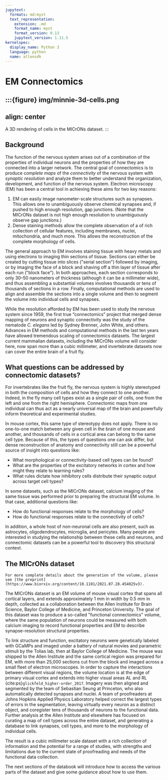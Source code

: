 ```yaml
---
jupytext:
  formats: md:myst
  text_representation:
    extension: .md
    format_name: myst
    format_version: 0.13
    jupytext_version: 1.11.5
kernelspec:
  display_name: Python 3
  language: python
  name: allensdk
---
```


# EM Connectomics

:::{figure} img/minnie-3d-cells.png
---
align: center
---
A 3D rendering of cells in the MICrONs dataset.
:::

## Background
The function of the nervous system arises out of a combination of the properties of individual neurons and the properties of how they are connected into a larger network.
The central goal of connectomics is to produce *complete maps* of the *connectivity* of the nervous system with *synaptic resolution* and analyze them to better understand the organization, development, and function of the nervous system.
Electron microscopy (EM) has been a central tool in achieving these aims for two key reasons:
1) EM can easily image nanometer-scale structures such as synapses. This allows one to unambiguously observe chemical synapses and, if pushed to high enough resolution, gap junctions. (Note that the MICrONs dataset is not high enough resolution to unambiguously observe gap junctions.)
2) Dense staining methods allow the complete observation of a of rich collection of cellular features, including membranes, nuclei, mitochondria, and much more. This allows the reconstruction of the complete morphology of cells.

The general approach to EM involves staining tissue with heavy metals and using electrons to imaging thin sections of tissue.
Sections can either be created by cutting tissue into slices ("serial section") followed by imaging, or by imaging the face of a block and shaving off a thin layer of tissue after each run ("block face").
In both approaches, each section corresponds to only 30–50 nanometers of thickness (although it can be a millimeter wide), and thus assembling a substantial volumes involves thousands or tens of thousands of sections in a row.
Finally, computational methods are used to align and assemble the sections into a single volume and then to segment the volume into individual cells and synapses.

While the resolution afforded by EM has been used to study the nervous system since 1959, the first true “connectomics” project that merged dense mapping of neurons and synaptic connectivity was the study of the nematode *C. elegans* led by Sydney Brenner, John White, and others.
Advances in EM methods and computational methods in the last ten years have allowed tremendous scaling of connectomics datasets.
The largest current mammalian datasets, including the MICrONs volume will consider here, now span more than a cubic millimeter, and invertebrate datasets now can cover the entire brain of a fruit fly.

## What questions can be addressed by connectomic datasets?
For invertebrates like the fruit fly, the nervous system is highly stereotyped in both the composition of cells and how they connect to one another.
Indeed, in the fly many cell types exist as a single pair of cells, one from the left and one from the right hemisphere.
Connectomic maps from one individual can thus act as a nearly universal map of the brain and powerfully inform theoretical and experimental studies.

In mouse cortex, this same type of stereotypy does not apply.
There is no one-to-one match between any given cell in the brain of one mouse and another, and thousands of cells in a cortical area can belong to the same cell type.
Because of this, the types of questions one can ask differ, but dense reconstruction of anatomy and connectivity still can be a powerful source of insight into questions like:
* What morphological or connectivity-based cell types can be found?
* What are the properties of the excitatory networks in cortex and how might they relate to learning rules?
* What rules dictate how inhibitory cells distribute their synaptic output across target cell types?

In some datasets, such as the MICrONs dataset, calcium imaging of the same tissue was performed prior to preparing the structural EM volume.
In that case, additional questions like:
* How do functional responses relate to the morphology of cells?
* How do functional responses relate to the connectivity of cells?

In addition, a whole host of non-neuronal cells are also present, such as astrocytes, oligodendrocytes, microglia, and pericytes.
Many people are interested in studying the relationship between these cells and neurons, and connectomic datasets can be a powerful tool to discovery this structural context.

## The MICrONs dataset

```{note}
For more complete details about the generation of the volume, please see [the preprint](https://www.biorxiv.org/content/10.1101/2021.07.28.454025v3).
```

The MICrONs dataset is an EM volume of mouse visual cortex that spans all cortical layers, and extends approximately 1 mm in width by 0.5 mm in depth, collected as a collaboration between the Allen Institute for Brain Science, Baylor College of Medicine, and Princeton University.
The goal of this dataset was to produce a so-called "functional connectomics" volume, where the same population of neurons could be measured with both calcium imaging to record functional properties and EM to describe synapse-resolution structural properties.

To link structure and function, excitatory neurons were genetically labeled with GCaMPs and imaged under a battery of natural movies and parametric stimuli by the Tolias lab, then at Baylor College of Medicine.
The mouse was shipped to the Allen Institute and the same cortical region was prepared for EM, with more than 25,000 sections cut from the block and imaged across a small fleet of electron microscopes.
In order to capture the interactions between different visual regions, the volume location is at the edge of primary visual cortex and extends into higher visual areas AL and RL {cite:ps}`glickfeld_higher-order_2017`.
Imagery was then aligned and segmented by the team of Sebastian Seung at Princeton, who also automatically detected synapses and nuclei.
A team of proofreaders at Johns Hopkins Applied Physics Laboratory helped correct the largest types of errors in the segmentation, leaving virtually every neuron as a distinct object, and coregister tens of thousands of neurons to the functional data.
Further analysis at the Allen Institute and elsewhere has focused on curating a map of cell types across the entire dataset, and generating a database to link synapses, cell types, and more to the morphology of individual cells.

The result is a cubic millimeter scale dataset with a rich collection of information and the potential for a range of studies, with strengths and limitations due to the current state of proofreading and needs of the functional data collection.

The next sections of the databook will introduce how to access the various parts of the dataset and give some guidance about how to use them.


